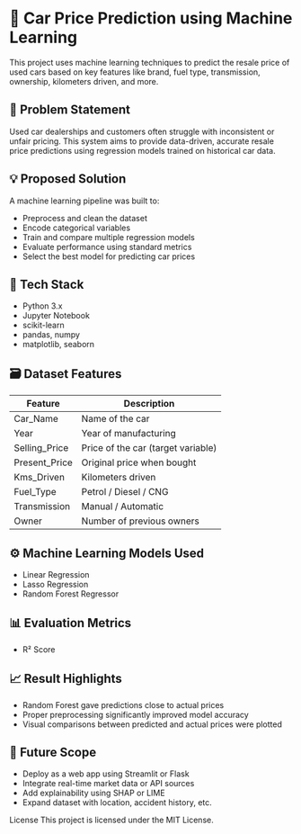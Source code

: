 # 🚗 Car Price Prediction using Machine Learning

This project uses machine learning techniques to predict the resale price of used cars based on key features like brand, fuel type, transmission, ownership, kilometers driven, and more.

## 📌 Problem Statement

Used car dealerships and customers often struggle with inconsistent or unfair pricing. This system aims to provide data-driven, accurate resale price predictions using regression models trained on historical car data.

## 💡 Proposed Solution

A machine learning pipeline was built to:
- Preprocess and clean the dataset
- Encode categorical variables
- Train and compare multiple regression models
- Evaluate performance using standard metrics
- Select the best model for predicting car prices

## 🧰 Tech Stack

- Python 3.x  
- Jupyter Notebook  
- scikit-learn  
- pandas, numpy  
- matplotlib, seaborn  

## 🗃️ Dataset Features

| Feature         | Description                        |
|----------------|------------------------------------|
| Car_Name        | Name of the car                    |
| Year            | Year of manufacturing              |
| Selling_Price   | Price of the car (target variable) |
| Present_Price   | Original price when bought         |
| Kms_Driven      | Kilometers driven                  |
| Fuel_Type       | Petrol / Diesel / CNG              |
| Transmission    | Manual / Automatic                 |
| Owner           | Number of previous owners          |

## ⚙️ Machine Learning Models Used

- Linear Regression  
- Lasso Regression  
- Random Forest Regressor  


## 📊 Evaluation Metrics
- R² Score

## 📈 Result Highlights

- Random Forest gave predictions close to actual prices  
- Proper preprocessing significantly improved model accuracy  
- Visual comparisons between predicted and actual prices were plotted

## 🚀 Future Scope

- Deploy as a web app using Streamlit or Flask  
- Integrate real-time market data or API sources  
- Add explainability using SHAP or LIME  
- Expand dataset with location, accident history, etc.



 License
This project is licensed under the MIT License.
